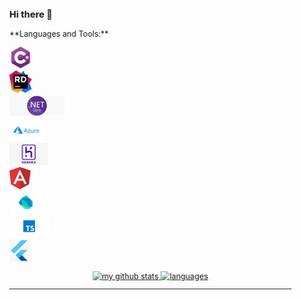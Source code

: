 ### Hi there 👋



<p>
**Languages and Tools:** </p>



<p align="center">   

<code><img height="40" src="https://raw.githubusercontent.com/Randle-Lanre/Randle-Lanre/master/.github/images/cSharp.png"> </code>
<code><img height="40" src="https://raw.githubusercontent.com/Randle-Lanre/Randle-Lanre/master/.github/images/rider_logo_300x300.png"> </code>
<code><img height="40" src="https://raw.githubusercontent.com/Randle-Lanre/Randle-Lanre/master/.github/images/asp-net-core-logo-735x300.png"> </code>
<code><img height="40" src="https://raw.githubusercontent.com/Randle-Lanre/Randle-Lanre/master/.github/images/Microsoft_Azure.png"> </code>
<code><img height="40" src="https://raw.githubusercontent.com/Randle-Lanre/Randle-Lanre/master/.github/images/Heroku.png"> </code>
<code><img height="40" src="https://raw.githubusercontent.com/Randle-Lanre/Randle-Lanre/master/.github/images/angular.png"> </code>
<code><img height="40" src="https://raw.githubusercontent.com/Randle-Lanre/Randle-Lanre/master/.github/images/Dart_logo.png"> </code>
<code><img height="40" src="https://raw.githubusercontent.com/Randle-Lanre/Randle-Lanre/master/.github/images/Typescript.png"> </code>
<code><img height="40" src="https://raw.githubusercontent.com/Randle-Lanre/Randle-Lanre/master/.github/images/flutter.png"> </code>

</p>






<a align="center" href=# >
    <p align="center">
    <img src="https://github-readme-stats.vercel.app/api?username=Randle-Lanre&count_private=true&show_icons=true&theme=tokyonight" alt="my github stats" width="420"/>&nbsp;<img src="https://github-readme-stats.vercel.app/api/top-langs/?username=Randle-Lanre&layout=compact&theme=tokyonight" alt="languages" height="165">
    </p>
</a>








---
[linkedin]: https://linkedin.com/in/randlekehinde

[website]: https://www.randlekehinde.com

[Mail]: info@randlekehinde.com

<!--
**Randle-Lanre/Randle-Lanre** is a ✨ _special_ ✨ repository because its `README.md` (this file) appears on your GitHub profile.

Here are some ideas to get you started:

- 🔭 I’m currently working on ...
- 🌱 I’m currently learning ...
- 👯 I’m looking to collaborate on ...
- 🤔 I’m looking for help with ...
- 💬 Ask me about ...
- 📫 How to reach me: ...
- 😄 Pronouns: ...
- ⚡ Fun fact: ...
-->
